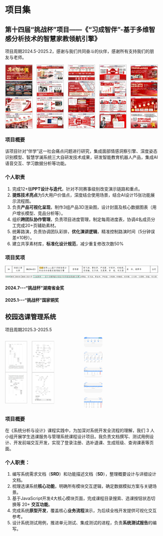 # 项目集
## 第十四届“挑战杯”项目——《“习成智伴”-基于多维智感分析技术的智慧家教领航引擎》
项目周期2024.5-2025.2，感谢与我们共同奋斗的伙伴，感谢所有支持我们的朋友与老师。

<div style="display: flex; justify-content: space-between;">
  <img src="https://github.com/Cisita/myPortfolio/blob/main/imageicon/1.png" alt="图片1" style="width: 18%;transition: transform 0.3s ease; cursor: pointer;" />
  <img src="https://github.com/Cisita/myPortfolio/blob/main/imageicon/2.png" alt="图片2" style="width: 18%;transition: transform 0.3s ease; cursor: pointer;" />
  <img src="https://github.com/Cisita/myPortfolio/blob/main/imageicon/3.png" alt="图片3" style="width: 18%;transition: transform 0.3s ease; cursor: pointer;" />
  <img src="https://github.com/Cisita/myPortfolio/blob/main/imageicon/4.png" alt="图片4" style="width: 18%;transition: transform 0.3s ease; cursor: pointer;" />
  <img src="https://github.com/Cisita/myPortfolio/blob/main/imageicon/5.png" alt="图片5" style="width: 18%;transition: transform 0.3s ease; cursor: pointer;" />
</div>

### 项目概要
该项目针对“伴学”这一社会痛点问题进行研究，集成面部情感洞察引擎、深度姿态识别模型、智慧学澜系统三大自研发技术成果，研发智能教育机器人产品，集成AI语音交互、学习数据分析等功能。
### 个人职责
1. 完成12+版**PPT设计与迭代**，针对不同赛事级别改变演示链路和重点。
2. **提炼技术亮点**为5大用户价值点，深度结合使用场景，结合AI设计15张功能展示流程图。
3. 负责**产品可视化呈现**，制作3组产品3D渲染图，设计封面及核心数据图表（用户增长模型、竞品分析等）。
4. 组织**跨团队协作管理**，负责项目进度管理，制定每周进度表，协调4名成员分工完成20+页辅助素材。
5. 统筹路演，负责协调团队彩排，**优化演讲逻辑**，精准控制路演时间（5分钟误差±10秒）。
6. 建立共享素材库，**标准化设计规范**，减少重复修改次数50%
### 项目奖项
![获奖情况3](https://github.com/Cisita/myPortfolio/blob/main/imageicon/3%23.png)
![获奖情况4](https://github.com/Cisita/myPortfolio/blob/main/imageicon/4%23.png)
#### 2024.7---“挑战杯”湖南省金奖
#### 2025.1---“挑战杯”国家铜奖


## 校园选课管理系统
项目周期2025.3-2025.5

<div style="display: flex; flex-direction: row; gap: 15px;">
  <div style="flex: 1; display: flex; flex-direction: row; gap: 15px;">
    <img src="https://github.com/Cisita/myPortfolio/blob/main/imageicon/a.png?raw=true" style="width: 30%; border-radius: 8px; object-fit: contain;">
    <img src="https://github.com/Cisita/myPortfolio/blob/main/imageicon/b.png?raw=true" style="width: 30%; border-radius: 8px; object-fit: contain;">
  </div>
  <div style="flex: 1; display: flex; flex-direction: column; gap: 15px;">
    <img src="https://github.com/Cisita/myPortfolio/blob/main/imageicon/c.png?raw=true" style="width: 25%; border-radius: 8px; object-fit: contain;">
    <img src="https://github.com/Cisita/myPortfolio/blob/main/imageicon/d.png?raw=true" style="width: 25%; border-radius: 8px; object-fit: contain;">
    <img src="https://github.com/Cisita/myPortfolio/blob/main/imageicon/e.png?raw=true" style="width: 25%; border-radius: 8px; object-fit: contain;">
    <img src="https://github.com/Cisita/myPortfolio/blob/main/imageicon/f.png?raw=true" style="width: 25%; border-radius: 8px; object-fit: contain;">
    <img src="https://github.com/Cisita/myPortfolio/blob/main/imageicon/g.png?raw=true" style="width: 25%; border-radius: 8px; object-fit: contain;">
  </div>
</div>

### 项目概要
在《系统分析与设计》课程实践中，为加深对系统开发全流程的理解，我们 3 人小组开展学生选课服务与管理系统课程设计项目。我负责文档撰写、测试用例设计、开发前端交互开发，实现了登录注册、选补退课、生成班级、查询课表等页面。
### 个人职责：​
1. 编写系统需求文档（**SRD**）和功能描述文档（**SD**），整理概要设计与详细设计文档。
2. 梳理选课系统**核心功能**，明确所有模块交互逻辑，确定数据模拟方案与关键场景。
3. 基于JavaScript开发4大核心模块页面，完成课程目录搜索、选课按钮状态切换等 20+ **交互功能**。
4. 完成系统**原型开发**，覆盖核心**业务流程**演示，为后续全栈开发提供可视化交互参考。
5. 设计系统测试用例，推进单元测试、集成测试的进程，负责**系统测试报告**的编写。

